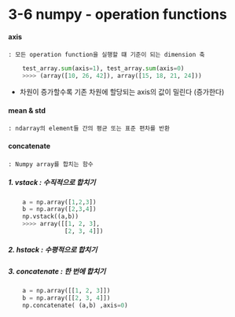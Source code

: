# 3-6 numpy - operation functions

#### axis
    : 모든 operation function을 실행할 떄 기준이 되는 dimension 축

```python 
    test_array.sum(axis=1), test_array.sum(axis=0)
    >>>> (array([10, 26, 42]), array([15, 18, 21, 24]))
```
+ 차원이 증가할수록 기존 차원에 할당되는 axis의 값이 밀린다 (증가한다)

#### mean & std
    : ndarray의 element들 간의 평균 또는 표준 편차를 반환

#### concatenate
    : Numpy array를 합치는 함수
#####  1. vstack  : 수직적으로 합치기
``` python
    a = np.array([1,2,3])
    b = np.array([2,3,4])
    np.vstack((a,b))
    >>>> array([[1, 2, 3],
                [2, 3, 4]])
```

##### 2. hstack : 수평적으로 합치기

##### 3. concatenate : 한 번에 합치기

``` python 
    a = np.array([[1, 2, 3]])
    b = np.array([[2, 3, 4]])
    np.concatenate( (a,b) ,axis=0)
```
